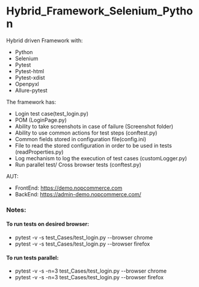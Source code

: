 # Hybrid_Framework_Selenium_Python
Hybrid driven Framework with:
* Python
* Selenium
* Pytest
* Pytest-html
* Pytest-xdist
* Openpyxl
* Allure-pytest

The framework has:
* Login test case(test_login.py)
* POM (LoginPage.py)
* Ability to take screenshots in case of failure (Screenshot folder)
* Ability to use common actions for test steps (conftest.py)
* Common fields stored in configuration file(config.ini)
* File to read the stored configuration in order to be used in tests (readProperties.py)
* Log mechanism to log the execution of test cases (customLogger.py)
* Run parallel test/ Cross browser tests (conftest.py)

AUT:
* FrontEnd: https://demo.nopcommerce.com
* BackEnd: https://admin-demo.nopcommerce.com/

### Notes:
#### To run tests on desired browser:
* pytest -v -s test_Cases/test_login.py --browser chrome
* pytest -v -s test_Cases/test_login.py --browser firefox

#### To run tests parallel:
* pytest -v -s -n=3 test_Cases/test_login.py --browser chrome
* pytest -v -s -n=3 test_Cases/test_login.py --browser firefox